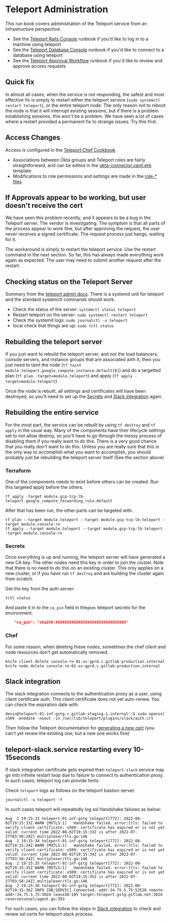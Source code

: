 # Teleport Administration

This run book covers administration of the Teleport service from an infrastructure perspective.

- See the [Teleport Rails Console](Connect_to_Rails_Console_via_Teleport.md) runbook if you'd like to log in to a machine using teleport
- See the [Teleport Database Console](Connect_to_Database_Console_via_Teleport.md) runbook if you'd like to connect to a database using teleport
- See the [Teleport Approval Workflow](teleport_approval_workflow.md) runbook if you'd like to review and approve access requests

## Quick fix

In almost all cases, when the service is not responding, the safest and most effective fix is simply to restart either the teleport service (`sudo systemctl restart teleport`), or the entire teleport node.  The only reason not to reboot the node is that it will interrupt existing sessions, but if there is a problem establishing sessions, this won't be a problem.  We have seen a lot of cases where a restart provided a permanent fix to strange issues.  Try this first.

## Access Changes

Access is configured in the [Teleport Chef Cookbook](https://gitlab.com/gitlab-cookbooks/gitlab-teleport)

- Associations between Okta groups and Teleport roles are fairly straightforward, and can be edited in the [okta-connector.yaml.erb](https://gitlab.com/gitlab-cookbooks/gitlab-teleport/-/blob/master/templates/default/okta-connector.yaml.erb) template
- Modifications to role permissions and settings are made in the [role-* files](https://gitlab.com/gitlab-cookbooks/gitlab-teleport/-/tree/master/files/default)

## If Approvals appear to be working, but user doesn't receive the cert

We have seen this problem recently, and it appears to be a bug in the Teleport server.  The vendor is investigating. The symptom is that all parts of the process appear to work fine, but after approving the request, the user never receives a signed certificate.  The request process just hangs, waiting for it.

The workaround is simply to restart the teleport service.  Use the restart command in the next section.  So far, this has always made everything work again as expected.  The user may need to submit another request after the restart.

## Checking status on the Teleport Server

Summary from the [teleport admin docs](https://goteleport.com/docs/admin-guide/).  There is a systemd unit for teleport and the standard systemctl commands should work.

- Check the status of the server: `systemctl status teleport`
- Restart teleport on the server: `sudo systemctl restart teleport`
- Check the systemd logs: `sudo journalctl -u teleport`
- local check that things are up: `sudo tctl status`

## Rebuilding the teleport server

If you just want to rebuild the teleport server, and not the load balancers, console servers, and instance groups that are associated with it, then you just need to taint the node (`tf taint module.teleport.google_compute_instance.default[0]`) and do a targetted plan (`tf plan -target=module.teleport`) and apply (`tf apply -target=module.teleport`).

Once the node is rebuilt, all settings and certificates will have been destroyed, so you'll need to set up the [Secrets](#secrets) and [Slack integration](#slack-integration) again.

## Rebuilding the entire service

For the most part, the service can be rebuilt by using `tf destroy` and `tf apply` in the usual way. Many of the components have their lifecycle settings set to not allow destroy, so you'll have to go through the messy process of disabling them if you really want to do this.  There is a very good chance that you really don't want to do this.  Unless you are really sure that this is the only way to accomplish what you want to accomplish, you should probably just be rebuilding the teleport server itself (See the section above)

### Terraform

One of the components needs to exist before others can be created.  Run this targeted apply before the others.

```shell
tf apply -target module.gcp-tcp-lb-teleport.google_compute_forwarding_rule.default
```

After that has been run, the other parts can be targeted with.

```shell
tf plan --target module.teleport --target module.gcp-tcp-lb-teleport -target module.console-ro
tf apply --target module.teleport --target module.gcp-tcp-lb-teleport -target module.console-ro
```

### Secrets

Once everything is up and running, the teleport server will have generated a new CA key.  The other nodes need this key in order to join the cluster. Note that there is no need to do this on an existing cluster. This only applies on a new cluster, or if you have run `tf destroy` and are building the cluster again from scratch.

Get the key from the auth server:

```shell
tctl status
```

And paste it in to the `ca_pin`  field in the`gkms` teleport secrets for the environment.

```json
    "ca_pin": "sha256:XXXXXXXXXXXXXXXXXXXXXXXXXXXXXXX"
```

### Chef

For some reason, when deleting these nodes, sometimes the chef client and node resources don't get automatically removed.

```shell
knife client delete console-ro-01-sv-gprd.c.gitlab-production.internal
knife node delete console-ro-01-sv-gprd.c.gitlab-production.internal
```

## Slack integration

The slack integration connects to the authentication proxy as a user, using client certificate auth.  This client certificate does not yet auto-renew. You can check the expiration date with:

```shell
devin@teleport-01-inf-gstg.c.gitlab-staging-1.internal:~$ sudo openssl x509 -enddate -noout -in /var/lib/teleport/plugins/slack/auth.crt
```

Then follow the Teleport documentation for [generating a new cert](https://goteleport.com/docs/enterprise/workflow/ssh-approval-slack/#export-the-access-plugin-certificate) (you can't yet renew the existing one, but a new one works fine)

## teleport-slack.service restarting every 10-15seconds

If slack integration certificate gets expired then `teleport-slack` service may go into infinite restart loop due to failure to connect to authentication proxy. In such cases, teleport log can provide hints:

Check `teleport` logs as follows on the teleport bastion server:

```shell
journalctl -u teleport -f
```

In such cases teleport will repeatedly log ssl Handshake failures as below:

```
Aug  2 19:15:33 teleport-01-inf-gstg teleport[772]: 2022-08-02T19:15:33Z WARN [MXTLS:1]   Handshake failed. error:[tls: failed to verify client certificate: x509: certificate has expired or is not yet valid: current time 2022-08-02T19:15:33Z is after 2022-07-27T03:58:24Z] multiplexer/tls.go:146
Aug  2 19:15:34 teleport-01-inf-gstg teleport[772]: 2022-08-02T19:15:34Z WARN [MXTLS:1]   Handshake failed. error:[tls: failed to verify client certificate: x509: certificate has expired or is not yet valid: current time 2022-08-02T19:15:34Z is after 2022-07-27T03:58:24Z] multiplexer/tls.go:146
Aug  2 19:15:35 teleport-01-inf-gstg teleport[772]: 2022-08-02T19:15:35Z WARN [MXTLS:1]   Handshake failed. error:[tls: failed to verify client certificate: x509: certificate has expired or is not yet valid: current time 2022-08-02T19:15:35Z is after 2022-07-27T03:58:24Z] multiplexer/tls.go:146
Aug  2 19:15:36 teleport-01-inf-gstg teleport[772]: 2022-08-02T19:15:36Z INFO [DB:SERVIC] Connected. addr:34.75.5.75:53528 remote-addr:34.75.5.75:3024 leaseID:105 target:teleport.gstg.gitlab.net:3024 reversetunnel/agent.go:393
```

For such cases, you can follow the steps in [Slack integration](#slack-integration) to check and renew ssl certs for teleport slack process.

